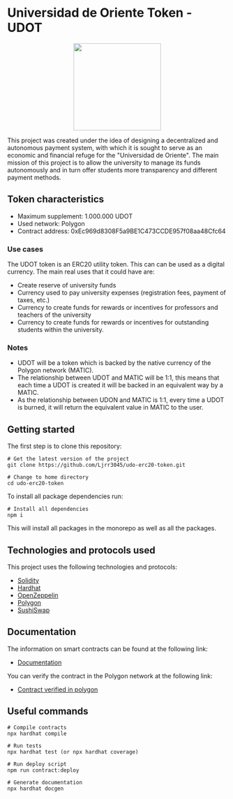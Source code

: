 # Universidad de Oriente Token - UDOT

<div align="center">
    <img 
        src="https://upload.wikimedia.org/wikipedia/commons/thumb/4/41/Logo_UDO.svg/1200px-Logo_UDO.svg.png"
        width="200"
    />
</div>


This project was created under the idea of designing a decentralized and autonomous payment system, with which it is sought to serve as an economic and financial refuge for the "Universidad de Oriente". The main mission of this project is to allow the university to manage its funds autonomously and in turn offer students more transparency and different payment methods.

## Token characteristics

- Maximum supplement: 1.000.000 UDOT
- Used network: Polygon
- Contract address: 0xEc969d8308F5a9BE1C473CCDE957f08aa48Cfc64

### Use cases
The UDOT token is an ERC20 utility token. This can can be used as a digital currency. The main real uses that it could have are:

- Create reserve of university funds
- Currency used to pay university expenses (registration fees, payment of taxes, etc.)
- Currency to create funds for rewards or incentives for professors and teachers of the university
- Currency to create funds for rewards or incentives for outstanding students within the university.

### Notes

- UDOT will be a token which is backed by the native currency of the Polygon network (MATIC).
- The relationship between UDOT and MATIC will be 1:1, this means that each time a UDOT is created it will be backed in an equivalent way by a MATIC.
- As the relationship between UDON and MATIC is 1:1, every time a UDOT is burned, it will return the equivalent value in MATIC to the user.

## Getting started

The first step is to clone this repository:
```
# Get the latest version of the project
git clone https://github.com/Ljrr3045/udo-erc20-token.git

# Change to home directory
cd udo-erc20-token
```

To install all package dependencies run:
```
# Install all dependencies
npm i
```

This will install all packages in the monorepo as well as all the packages.

## Technologies and protocols used

This project uses the following technologies and protocols:
* [Solidity](https://docs.soliditylang.org/en/v0.8.17/)
* [Hardhat](https://hardhat.org/docs)
* [OpenZeppelin](https://docs.openzeppelin.com/)
* [Polygon](https://bscscan.com/) 
* [SushiSwap](https://docs.sushi.com/)

## Documentation

The information on smart contracts can be found at the following link:
* [Documentation](https://github.com/Ljrr3045/udo-erc20-token/blob/master/docs/index.md)

You can verify the contract in the Polygon network at the following link:
* [Contract verified in polygon](https://polygonscan.com/token/0xEc969d8308F5a9BE1C473CCDE957f08aa48Cfc64)

## Useful commands

```
# Compile contracts
npx hardhat compile

# Run tests
npx hardhat test (or npx hardhat coverage)

# Run deploy script
npm run contract:deploy

# Generate documentation
npx hardhat docgen
```
